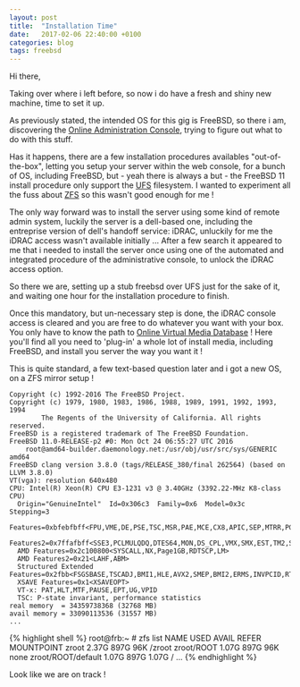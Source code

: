```yaml
---
layout: post
title:  "Installation Time"
date:   2017-02-06 22:40:00 +0100
categories: blog
tags: freebsd
---
```


Hi there,

Taking over where i left before, so now i do have a fresh and shiny new machine, time to set it up.

As previously stated, the intended OS for this gig is FreeBSD, so there i am, discovering the [Online Administration Console][online-console], trying to figure out what to do with this stuff.

Has it happens, there are a few installation procedures availables "out-of-the-box", letting you setup your server within the web console, for a bunch of OS, including FreeBSD, but - yeah there is always a but - the FreeBSD 11 install procedure only support the [UFS][freebsd-ufs] filesystem. I wanted to experiment all the fuss about [ZFS][freebsd-zfs] so this wasn't good enough for me !

The only way forward was to install the server using some kind of remote admin system, luckily the server is a dell-based one, including the entreprise version of dell's handoff service: iDRAC, unluckily for me the iDRAC access wasn't available initially ... After a few search it appeared to me that i needed to install the server once using one of the automated and integrated procedure of the administrative console, to unlock the iDRAC access option.

So there we are, setting up a stub freebsd over UFS just for the sake of it, and waiting one hour for the installation procedure to finish.

Once this mandatory, but un-necessary step is done, the iDRAC console access is cleared and you are free to do whatever you want with your box. You only have to know the path to [Online Virtual Media Database][online-virtualmedia] ! Here you'll find all you need to 'plug-in' a whole lot of install media, including FreeBSD, and install you server the way you want it !

This is quite standard, a few text-based question later and i got a new OS, on a ZFS mirror setup !

```pre
Copyright (c) 1992-2016 The FreeBSD Project.
Copyright (c) 1979, 1980, 1983, 1986, 1988, 1989, 1991, 1992, 1993, 1994
        The Regents of the University of California. All rights reserved.
FreeBSD is a registered trademark of The FreeBSD Foundation.
FreeBSD 11.0-RELEASE-p2 #0: Mon Oct 24 06:55:27 UTC 2016
    root@amd64-builder.daemonology.net:/usr/obj/usr/src/sys/GENERIC amd64                                                                                                                                                                     FreeBSD clang version 3.8.0 (tags/RELEASE_380/final 262564) (based on LLVM 3.8.0)                                                                                                                                                             VT(vga): resolution 640x480
CPU: Intel(R) Xeon(R) CPU E3-1231 v3 @ 3.40GHz (3392.22-MHz K8-class CPU)
  Origin="GenuineIntel"  Id=0x306c3  Family=0x6  Model=0x3c  Stepping=3
  Features=0xbfebfbff<FPU,VME,DE,PSE,TSC,MSR,PAE,MCE,CX8,APIC,SEP,MTRR,PGE,MCA,CMOV,PAT,PSE36,CLFLUSH,DTS,ACPI,MMX,FXSR,SSE,SSE2,SS,HTT,TM,PBE>
  Features2=0x7ffafbff<SSE3,PCLMULQDQ,DTES64,MON,DS_CPL,VMX,SMX,EST,TM2,SSSE3,SDBG,FMA,CX16,xTPR,PDCM,PCID,SSE4.1,SSE4.2,x2APIC,MOVBE,POPCNT,TSCDLT,AESNI,XSAVE,OSXSAVE,AVX,F16C,RDRAND>
  AMD Features=0x2c100800<SYSCALL,NX,Page1GB,RDTSCP,LM>
  AMD Features2=0x21<LAHF,ABM>
  Structured Extended Features=0x2fbb<FSGSBASE,TSCADJ,BMI1,HLE,AVX2,SMEP,BMI2,ERMS,INVPCID,RTM,NFPUSG>
  XSAVE Features=0x1<XSAVEOPT>
  VT-x: PAT,HLT,MTF,PAUSE,EPT,UG,VPID
  TSC: P-state invariant, performance statistics
real memory  = 34359738368 (32768 MB)
avail memory = 33090113536 (31557 MB)
...
```

{% highlight shell %}
root@frb:~ # zfs list
NAME                    USED  AVAIL  REFER  MOUNTPOINT
zroot                  2.37G   897G    96K  /zroot
zroot/ROOT             1.07G   897G    96K  none
zroot/ROOT/default     1.07G   897G  1.07G  /
...
{% endhighlight %}

Look like we are on track !

[online-virtualmedia]: https://virtualmedia.online.net/
[online-console]: https://console.online.net/
[freebsd-ufs]: https://en.wikipedia.org/wiki/Unix_File_System
[freebsd-zfs]: https://www.freebsd.org/doc/handbook/zfs.html
